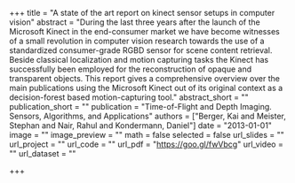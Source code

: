 +++
title = "A state of the art report on kinect sensor setups in computer vision"
abstract = "During the last three years after the launch of the Microsoft Kinect in the end-consumer market we have become witnesses of a small revolution in computer vision research towards the use of a standardized consumer-grade RGBD sensor for scene content retrieval. Beside classical localization and motion capturing tasks the Kinect has successfully been employed for the reconstruction of opaque and transparent objects. This report gives a comprehensive overview over the main publications using the Microsoft Kinect out of its original context as a decision-forest based motion-capturing tool."
abstract_short = ""
publication_short = ""
publication = "Time-of-Flight and Depth Imaging. Sensors, Algorithms, and Applications"
authors = ["Berger, Kai and Meister, Stephan and Nair, Rahul and Kondermann, Daniel"]
date = "2013-01-01"
image = ""
image_preview = ""
math = false
selected = false
url_slides = ""
url_project = ""
url_code = ""
url_pdf = "https://goo.gl/fwVbcg"
url_video = ""
url_dataset = ""

+++
